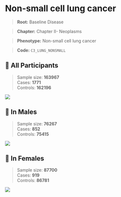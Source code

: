 # Non-small cell lung cancer

> **Root:** Baseline Disease  

> **Chapter:** Chapter II- Neoplasms  

> **Phenotype:** Non-small cell lung cancer  

> **Code:** `C3_LUNG_NONSMALL`

## 🧪 All Participants  
> Sample size: **163967**  
> Cases: **1771**  
> Controls: **162196**
<img src="/Disease/Figures/ALL/Incidence/C3_LUNG_NONSMALL.png"/>
<CsvTable src="/public/Disease/Data/ALL/Incidence/COX_C3_LUNG_NONSMALL.csv" label="🔍 View full results" />

## 👨 In Males  
> Sample size: **76267**  
> Cases: **852**  
> Controls: **75415**
<img src="/Disease/Figures/Male/Incidence/C3_LUNG_NONSMALL.png"/>
<CsvTable src="/public/Disease/Data/Male/Incidence/COX_C3_LUNG_NONSMALL.csv" label="🔍 View full results" />

## 👩 In Females  
> Sample size: **87700**  
> Cases: **919**  
> Controls: **86781**
<img src="/Disease/Figures/Female/Incidence/C3_LUNG_NONSMALL.png"/>
<CsvTable src="/public/Disease/Data/Female/Incidence/COX_C3_LUNG_NONSMALL.csv" label="🔍 View full results" />
